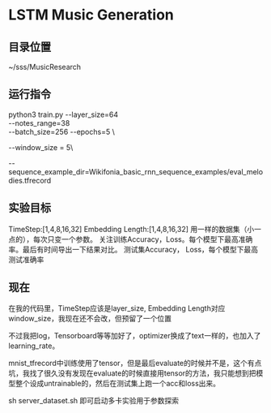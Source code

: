 # LSTM Music Generation

## 目录位置

~/sss/MusicResearch



## 运行指令

python3 train.py --layer_size=64 \
--notes_range=38 \
--batch_size=256 
--epochs=5 \

--window_size = 5\

--sequence_example_dir=Wikifonia_basic_rnn_sequence_examples/eval_melodies.tfrecord



## 实验目标

TimeStep:[1,4,8,16,32]
Embedding Length:[1,4,8,16,32]
用一样的数据集（小一点的），每次只变一个参数。
关注训练Accuracy，Loss。每个模型下最高准确率。最后有时间导出一下结果对比。
测试集Accuracy， Loss，每个模型下最高测试准确率



## 现在

在我的代码里，TimeStep应该是layer_size, Embedding Length对应window_size，我现在还不会改，但预留了一个位置

不过我把log，Tensorboard等等加好了，optimizer换成了text一样的，也加入了learning_rate。

mnist_tfrecord中训练使用了tensor，但是最后evaluate的时候并不是，这个有点坑，我找了很久没有发现在evaluate的时候直接用tensor的方法，我只能想到把模型整个设成untrainable的，然后在测试集上跑一个acc和loss出来。



sh server_dataset.sh
即可启动多卡实验用于参数探索
